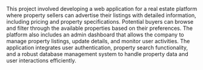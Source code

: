This project involved developing a web application for a real estate platform where property sellers can advertise their listings with detailed information, including pricing and property specifications. Potential buyers can browse and filter through the available properties based on their preferences. The platform also includes an admin dashboard that allows the company to manage property listings, update details, and monitor user activities. The application integrates user authentication, property search functionality, and a robust database management system to handle property data and user interactions efficiently.
